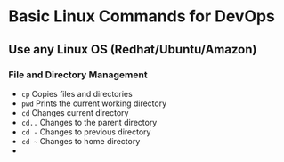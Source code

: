 # Basic Linux Commands for DevOps

## Use any Linux OS (Redhat/Ubuntu/Amazon)

### File and Directory Management

- `cp` Copies files and directories
- `pwd` Prints the current working directory
- `cd` Changes current directory
- `cd..` Changes to the parent directory
- `cd -` Changes to previous directory
- `cd ~` Changes to home directory
- 
